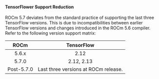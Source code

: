 <!-- markdownlint-disable first-line-h1 -->
<!-- markdownlint-disable no-duplicate-header -->
#### TensorFlower Support Reduction

ROCm 5.7 deviates from the standard practice of supporting the last three
TensorFlow versions. This is due to incompatibilities between earlier TensorFlow
versions and changes introduced in the ROCm 5.6 compiler. Refer to the following
version support matrix:

| ROCm  | TensorFlow |
|:-----:|:----------:|
| 5.6.x | 2.12       |
| 5.7.0 | 2.12, 2.13 |
| Post-5.7.0 | Last three versions at ROCm release. |
